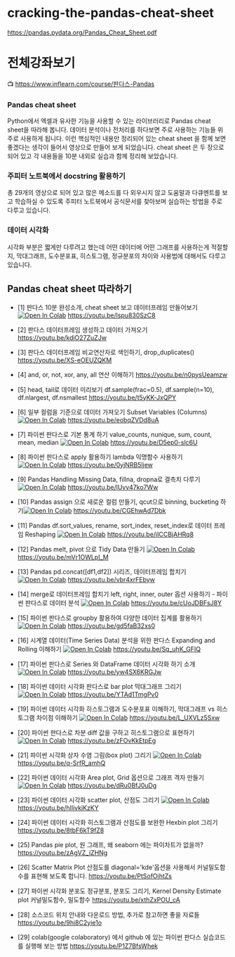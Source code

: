 # cracking-the-pandas-cheat-sheet

https://pandas.pydata.org/Pandas_Cheat_Sheet.pdf

# 전체강좌보기

:tv: https://www.inflearn.com/course/판다스-Pandas

### Pandas cheat sheet
Python에서 엑셀과 유사한 기능을 사용할 수 있는 라이브러리로 Pandas cheat sheet을 따라해 봅니다.
데이터 분석이나 전처리를 하다보면 주로 사용하는 기능들 위주로 사용하게 됩니다. 이런 핵심적인 내용만 정리되어 있는 cheat sheet 을 함께 보면 좋겠다는 생각이 들어서 영상으로 만들어 보게 되었습니다.  cheat sheet 은 두 장으로 되어 있고 각 내용들을 10분 내외로 실습과 함께 정리해 보았습니다.

### 주피터 노트북에서 docstring 활용하기
총 29개의 영상으로 되어 있고 많은 메소드를 다 외우시지 않고 도움말과 다큐멘트를 보고 학습하실 수 있도록 주피터 노트북에서 공식문서를 찾아보며 실습하는 방법을 주로 다루고 있습니다. 

### 데이터 시각화
시각화 부분은 짧게만 다루려고 했는데 어떤 데이터에 어떤 그래프를 사용하는게 적절할지, 막대그래프, 도수분포표, 히스토그램, 정규분포의 차이와 사용법에 대해서도 다루고 있습니다.


## Pandas cheat sheet 따라하기

* [1] 판다스 10분 완성소개, cheat sheet 보고 데이터프레임 만들어보기 [![Open In Colab](https://colab.research.google.com/assets/colab-badge.svg)](https://colab.research.google.com/github/corazzon/cracking-the-pandas-cheat-sheet/blob/master/01-02-pandas_dataframe_and_rows.ipynb)
https://youtu.be/lspu830SzC8

* [2] 판다스 데이터프레임 생성하고 데이터 가져오기
https://youtu.be/kdiO27ZuZJw

* [3] 판다스 데이터프레임 비교연산자로 색인하기, drop_duplicates()
https://youtu.be/XS-eOEUZQKM

* [4] and, or, not, xor, any, all 연산 이해하기
https://youtu.be/n0pysUeamzw

* [5] head, tail로 데이터 미리보기 df.sample(frac=0.5), df.sample(n=10), df.nlargest, df.nsmallest
https://youtu.be/t5yKK-JxQPY

* [6] 일부 컬럼을 기준으로 데이터 가져오기 Subset Variables (Columns) [![Open In Colab](https://colab.research.google.com/assets/colab-badge.svg)](https://colab.research.google.com/github/corazzon/cracking-the-pandas-cheat-sheet/blob/master/06-pandas_cheat_sheet_columns.ipynb)
https://youtu.be/eobqZVDd8uA

* [7] 파이썬 판다스로 기본 통계 하기 value_counts, nunique, sum, count, mean, median [![Open In Colab](https://colab.research.google.com/assets/colab-badge.svg)](https://colab.research.google.com/github/corazzon/cracking-the-pandas-cheat-sheet/blob/master/07-08-Summarize_Data.ipynb)
https://youtu.be/D5ep0-slc6U

* [8] 파이썬 판다스로 apply 활용하기 lambda 익명함수 사용하기 [![Open In Colab](https://colab.research.google.com/assets/colab-badge.svg)](https://colab.research.google.com/github/corazzon/cracking-the-pandas-cheat-sheet/blob/master/07-08-Summarize_Data.ipynb)
https://youtu.be/0yjNRB5ljew

* [9] Pandas Handling Missing Data, fillna, dropna로 결측치 다루기[![Open In Colab](https://colab.research.google.com/assets/colab-badge.svg)](https://colab.research.google.com/github/corazzon/cracking-the-pandas-cheat-sheet/blob/master/09-Pandas_Handling_Missing_Data.ipynb)
https://youtu.be/lUvv47ko7Ww

* [10] Pandas assign 으로 새로운 컬럼 만들기, qcut으로 binning, bucketing 하기[![Open In Colab](https://colab.research.google.com/assets/colab-badge.svg)](https://colab.research.google.com/github/corazzon/cracking-the-pandas-cheat-sheet/blob/master/10-Pandas_Make_New_Columns.ipynb)
https://youtu.be/CGEhwAd7Dbk

* [11] Pandas df.sort_values, rename, sort_index, reset_index로 데이터 프레임 Reshaping [![Open In Colab](https://colab.research.google.com/assets/colab-badge.svg)](https://colab.research.google.com/github/corazzon/cracking-the-pandas-cheat-sheet/blob/master/11-Pandas_Reshaping_Data.ipynb)
https://youtu.be/iICCBjAHRq8

* [12] Pandas melt, pivot 으로 Tidy Data 만들기 [![Open In Colab](https://colab.research.google.com/assets/colab-badge.svg)](https://colab.research.google.com/github/corazzon/cracking-the-pandas-cheat-sheet/blob/master/12-Pandas_melt_pivot.ipynb)
https://youtu.be/mVr1OWLpI_M

* [13] Pandas pd.concat([df1,df2]) 시리즈, 데이터프레임 합치기 [![Open In Colab](https://colab.research.google.com/assets/colab-badge.svg)](https://colab.research.google.com/github/corazzon/cracking-the-pandas-cheat-sheet/blob/master/13-Pandas_concat.ipynb)
https://youtu.be/vbr4xrFEbyw

* [14] merge로 데이터프레임 합치기 left, right, inner, outer 옵션 사용하기 - 파이썬 판다스로 데이터 분석 [![Open In Colab](https://colab.research.google.com/assets/colab-badge.svg)](https://colab.research.google.com/github/corazzon/cracking-the-pandas-cheat-sheet/blob/master/14-Pandas_merge.ipynb)
https://youtu.be/cUoJDBFsJ8Y

* [15] 파이썬 판다스로 groupby 활용하여 다양한 데이터 집계를 활용하기 [![Open In Colab](https://colab.research.google.com/assets/colab-badge.svg)](https://colab.research.google.com/github/corazzon/cracking-the-pandas-cheat-sheet/blob/master/15-Pandas_group.ipynb)
https://youtu.be/gd5faB32xs0

* [16] 시계열 데이터(Time Series Data) 분석을 위한 판다스 Expanding and Rolling 이해하기 [![Open In Colab](https://colab.research.google.com/assets/colab-badge.svg)](https://colab.research.google.com/github/corazzon/cracking-the-pandas-cheat-sheet/blob/master/16-Pandas_Expanding_and_Rolling.ipynb)
https://youtu.be/Sq_uhK_GFIQ

* [17] 파이썬 판다스로 Series 와 DataFrame 데이터 시각화 하기 소개 [![Open In Colab](https://colab.research.google.com/assets/colab-badge.svg)](https://colab.research.google.com/github/corazzon/cracking-the-pandas-cheat-sheet/blob/master/17-Pandas_Plot_Series_DataFrame.ipynb)
https://youtu.be/yw4SX6KRGJw

* [18] 파이썬 데이터 시각화 판다스로 bar plot 막대그래프 그리기 [![Open In Colab](https://colab.research.google.com/assets/colab-badge.svg)](https://colab.research.google.com/github/corazzon/cracking-the-pandas-cheat-sheet/blob/master/18-Pandas_bar_plot.ipynb)
https://youtu.be/YTAd1TmgPv0

* [19] 파이썬 데이터 시각화 히스토그램과 도수분포표 이해하기, 막대그래프 vs 히스토그램 차이점 이해하기 [![Open In Colab](https://colab.research.google.com/assets/colab-badge.svg)](https://colab.research.google.com/github/corazzon/cracking-the-pandas-cheat-sheet/blob/master/19-20-Pandas_hist_plot.ipynb)
https://youtu.be/L_UXVLz5Sxw

* [20] 파이썬 판다스로 차분 diff 값을 구하고 히스토그램으로 표현하기 [![Open In Colab](https://colab.research.google.com/assets/colab-badge.svg)](https://colab.research.google.com/github/corazzon/cracking-the-pandas-cheat-sheet/blob/master/19-20-Pandas_hist_plot.ipynb)
https://youtu.be/zFOvKkEtpEg

* [21] 파이썬 시각화 상자 수염 그림(box plot) 그리기 [![Open In Colab](https://colab.research.google.com/assets/colab-badge.svg)](https://colab.research.google.com/github/corazzon/cracking-the-pandas-cheat-sheet/blob/master/21-Pandas_box_plot.ipynb)
https://youtu.be/q-SrfR_amhQ

* [22] 파이썬 데이터 시각화 Area plot, Grid 옵션으로 그래프 격자 만들기 [![Open In Colab](https://colab.research.google.com/assets/colab-badge.svg)](https://colab.research.google.com/github/corazzon/cracking-the-pandas-cheat-sheet/blob/master/22-Pandas_area_plot.ipynb)
https://youtu.be/dRu0BfJ0uDg

* [23] 파이썬 데이터 시각화 scatter plot, 산점도 그리기 [![Open In Colab](https://colab.research.google.com/assets/colab-badge.svg)](https://colab.research.google.com/github/corazzon/cracking-the-pandas-cheat-sheet/blob/master/23-Pandas_scatter_plot.ipynb)
https://youtu.be/hlIivkjKzKY

* [24] 파이썬 데이터 시각화 히스토그램과 산점도를 보완한 Hexbin plot 그리기 
https://youtu.be/8tbF6kT9fZ8

* [25] Pandas pie plot, 원 그래프, 왜  seaborn  에는 파이차트가 없을까?
https://youtu.be/zAgVZ_jZHNg

* [26] Scatter Matrix Plot 산점도를 diagonal='kde'옵션을 사용해서 커널밀도함수를 표현해 보도록 합니다.
https://youtu.be/PtSofOihtZs

* [27] 파이썬 시각화  분포도 정규분포, 분포도 그리기, Kernel Density Estimate plot 커널밀도함수, 밀도함수
https://youtu.be/xthZxPOU_cA

* [28] 소스코드 위치 안내와 다운로드 방법, 추가로 참고하면 좋을 자료들
https://youtu.be/9hi8C2yie1o

* [29] colab(google colaboratory) 에서 github 에 있는 파이썬 판다스 실습코드를 실행해 보는 방법
https://youtu.be/P1Z7BfsWhek
